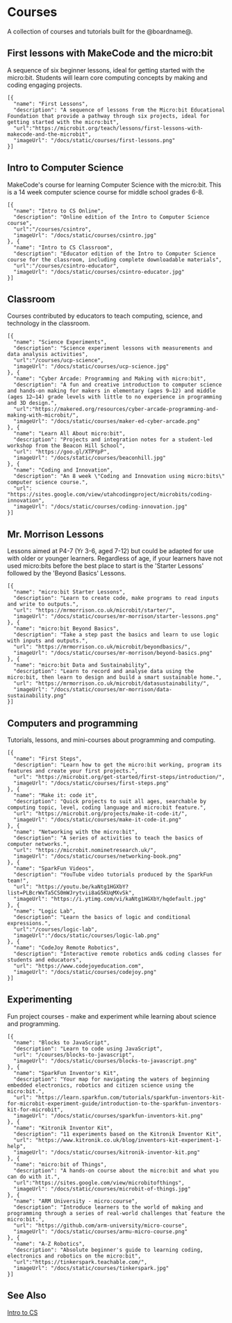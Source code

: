 # Courses

A collection of courses and tutorials built for the @boardname@.

## First lessons with MakeCode and the micro:bit

A sequence of six beginner lessons, ideal for getting started with the micro:bit. Students will learn core computing concepts by making and coding engaging projects.

```codecard
[{
  "name": "First Lessons",
  "description": "A sequence of lessons from the Micro:bit Educational Foundation that provide a pathway through six projects, ideal for getting started with the micro:bit",
  "url":"https://microbit.org/teach/lessons/first-lessons-with-makecode-and-the-microbit",
  "imageUrl": "/docs/static/courses/first-lessons.png"
}]
```

## Intro to Computer Science

MakeCode's course for learning Computer Science with the micro:bit. This is a 14 week computer science course for middle school grades 6-8.

```codecard
[{
  "name": "Intro to CS Online",
  "description": "Online edition of the Intro to Computer Science course",
  "url":"/courses/csintro",
  "imageUrl": "/docs/static/courses/csintro.jpg"
}, {
  "name": "Intro to CS Classroom",
  "description": "Educator edition of the Intro to Computer Science course for the classroom, including complete downloadable materials",
  "url":"/courses/csintro-educator",
  "imageUrl": "/docs/static/courses/csintro-educator.jpg"
}]
```

## Classroom

Courses contributed by educators to teach computing, science, and technology in the classroom.

```codecard
[{
  "name": "Science Experiments",
  "description": "Science experiment lessons with measurements and data analysis activities",
  "url":"/courses/ucp-science",
  "imageUrl": "/docs/static/courses/ucp-science.jpg"
}, {
  "name": "Cyber Arcade: Programming and Making with micro:bit",
  "description": "A fun and creative introduction to computer science and hands-on making for makers in elementary (ages 9–12) and middle (ages 12–14) grade levels with little to no experience in programming and 3D design.",
  "url":"https://makered.org/resources/cyber-arcade-programming-and-making-with-microbit/",
  "imageUrl": "/docs/static/courses/maker-ed-cyber-arcade.png"
}, {
  "name": "Learn All About micro:bit",
  "description": "Projects and integration notes for a student-led workshop from the Beacon Hill School",
  "url": "https://goo.gl/XTPYpP",
  "imageUrl": "/docs/static/courses/beaconhill.jpg"
}, {
  "name": "Coding and Innovation",
  "description": "An 8 week \"Coding and Innovation using micro:bits\" computer science course.",
  "url": "https://sites.google.com/view/utahcodingproject/microbits/coding-innovation",
  "imageUrl": "/docs/static/courses/coding-innovation.jpg"
}]
```

## Mr. Morrison Lessons

Lessons aimed at P4-7 (Yr 3-6, aged 7-12) but could be adapted for use with older or younger learners. Regardless of age, if your learners have not used micro:bits before the best place to start is the 'Starter Lessons' followed by the 'Beyond Basics' Lessons.

```codecard
[{
  "name": "micro:bit Starter Lessons",
  "description": "Learn to create code, make programs to read inputs and write to outputs.",
  "url": "https://mrmorrison.co.uk/microbit/starter/",
  "imageUrl": "/docs/static/courses/mr-morrison/starter-lessons.png"
}, {
  "name": "micro:bit Beyond Basics",
  "description": "Take a step past the basics and learn to use logic with inputs and outputs.",
  "url": "https://mrmorrison.co.uk/microbit/beyondbasics/",
  "imageUrl": "/docs/static/courses/mr-morrison/beyond-basics.png"
}, {
  "name": "micro:bit Data and Sustainability",
  "description": "Learn to record and analyse data using the micro:bit, then learn to design and build a smart sustainable home.",
  "url": "https://mrmorrison.co.uk/microbit/datasustainability/",
  "imageUrl": "/docs/static/courses/mr-morrison/data-sustainability.png"
}]
```

## Computers and programming

Tutorials, lessons, and mini-courses about programming and computing.

```codecard
[{
  "name": "First Steps",
  "description": "Learn how to get the micro:bit working, program its features and create your first projects.",
  "url": "https://microbit.org/get-started/first-steps/introduction/",
  "imageUrl": "/docs/static/courses/first-steps.png"
}, {
  "name": "Make it: code it",
  "description": "Quick projects to suit all ages, searchable by computing topic, level, coding language and micro:bit feature.",
  "url": "https://microbit.org/projects/make-it-code-it/",
  "imageUrl": "/docs/static/courses/make-it-code-it.png"
}, {
  "name": "Networking with the micro:bit",
  "description": "A series of activities to teach the basics of computer networks.",
  "url": "https://microbit.nominetresearch.uk/",
  "imageUrl": "/docs/static/courses/networking-book.png"  
}, {
  "name": "SparkFun Videos",
  "description": "YouTube video tutorials produced by the SparkFun team!",
  "url": "https://youtu.be/kaNtg1HGXbY?list=PLBcrWxTa5CS0mWJrytvii8aG5KUqMXvSk",
  "imageUrl": "https://i.ytimg.com/vi/kaNtg1HGXbY/hqdefault.jpg"
}, {
  "name": "Logic Lab",
  "description": "Learn the basics of logic and conditional expressions.",
  "url":"/courses/logic-lab",
  "imageUrl":"/docs/static/courses/logic-lab.png"
}, {
  "name": "CodeJoy Remote Robotics",
  "description": "Interactive remote robotics and& coding classes for students and educators",
  "url": "https://www.codejoyeducation.com",
  "imageUrl": "/docs/static/courses/codejoy.png"
}]
```

## Experimenting

Fun project courses - make and experiment while learning about science and programming.

```codecard
[{
  "name": "Blocks to JavaScript",
  "description": "Learn to code using JavaScript",
  "url": "/courses/blocks-to-javascript",
  "imageUrl": "/docs/static/courses/blocks-to-javascript.png"
}, {
  "name": "SparkFun Inventor's Kit",
  "description": "Your map for navigating the waters of beginning embedded electronics, robotics and citizen science using the micro:bit.",
  "url": "https://learn.sparkfun.com/tutorials/sparkfun-inventors-kit-for-microbit-experiment-guide/introduction-to-the-sparkfun-inventors-kit-for-microbit",
  "imageUrl": "/docs/static/courses/sparkfun-inventors-kit.png"
}, {
  "name": "Kitronik Inventor Kit",
  "description": "11 experiments based on the Kitronik Inventor Kit",
  "url": "https://www.kitronik.co.uk/blog/inventors-kit-experiment-1-help",
  "imageUrl": "/docs/static/courses/kitronik-inventor-kit.png"
}, {
  "name": "micro:bit of Things",
  "description": "A hands-on course about the micro:bit and what you can do with it.",
  "url":"https://sites.google.com/view/microbitofthings",
  "imageUrl": "/docs/static/courses/microbit-of-things.jpg"
}, {
  "name": "ARM University - micro:course",
  "description": "Introduce learners to the world of making and programming through a series of real-world challenges that feature the micro:bit.",
  "url": "https://github.com/arm-university/micro-course",
  "imageUrl": "/docs/static/courses/armu-micro-course.png"
}, {
  "name": "A-Z Robotics",
  "description": "Absolute beginner's guide to learning coding, electronics and robotics on the micro:bit",
  "url":"https://tinkerspark.teachable.com/",
  "imageUrl": "/docs/static/courses/tinkerspark.jpg"
}]
```

## See Also

[Intro to CS](/courses/csintro)
